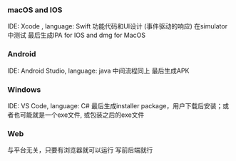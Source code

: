 ### macOS and IOS
IDE: Xcode , language: Swift
功能代码和UI设计 (事件驱动的响应)
在simulator中测试
最后生成IPA for IOS and dmg for MacOS

### Android
IDE: Android Studio, language: java
中间流程同上
最后生成APK

### Windows
IDE: VS Code, language: C#
最后生成installer package，用户下载后安装；或者也可能就是一个exe文件, 或包装之后的exe文件

### Web
与平台无关，只要有浏览器就可以运行
写前后端就行